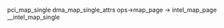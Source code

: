 pci_map_single
    dma_map_single_attrs
        ops->map_page -> intel_map_page
            __intel_map_single

